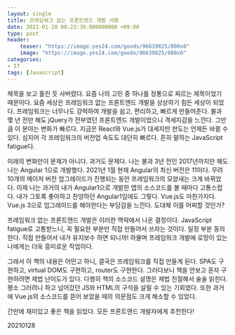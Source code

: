 ```yaml
---
layout: single
title: 프레임워크 없는 프론트엔드 개발 서평
date: 2021-01-28 08:23:30.000000000 +09:00
type: post
header:
    teaser: "https://image.yes24.com/goods/96639825/800x0"
    image: "https://image.yes24.com/goods/96639825/800x0"
categories:
- IT
tags: [Javascript]
---
```


제목을 보고 홀린 듯 사버렸다. 요즘 나의 고민 중 하나를 정통으로 찌르는 제목이었기 때문이다. 요즘 세상은 프레임워크 없는 프론트엔드 개발을 상상하기 힘든 세상이 되었다. 프레임워크는 너무나도 강력하여 개발을 쉽고, 편리하고, 빠르게 만들어준다. 불과 몇 년 전만 해도 jQuery가 전부였던 프론트엔드 개발이었으니 격세지감을 느낀다. 그만큼 이 분야는 변화가 빠르다. 지금은 React와 Vue.js가 대세지만 판도는 언제든 바뀔 수 있다. 심지어 각 프레임워크의 버전업 속도도 대단히 빠르다. 흔히 말하는 JavaScript fatigue다.

미래의 변화만이 문제가 아니다. 과거도 문제다. 나는 불과 3년 전인 2017년까지만 해도 나는 Angular 1으로 개발했다. 2021년 1월 현재 Angular의 최신 버전은 11이다. 무려 10개의 메이저 버전 업그레이드가 진행되는 동안 프레임워크의 모양새는 크게 바뀌었다. 이제 나는 과거의 내가 Angular1으로 개발한 앱의 소스코드를 볼 때마다 고통스럽다. 내가 그토록 좋아하고 찬양하던 Angular1임에도 그렇다. Vue.js도 마찬가지다. Vue.js 3으로 업그레이드를 해야한다는 부담감을 느낀다. 도대체 이를 어찌할 것인가?

프레임워크 없는 프론트엔드 개발은 이러한 맥락에서 나온 결정이다. JavaScript fatigue로 고통받느니, 꼭 필요한 부분만 직접 만들어서 쓰자는 것이다. 일정 부분 동의한다. 직접 만들어서 내가 유지보수 하면 되니까! 하물며 프레임워크 개발에 로망이 있는 나에게는 더욱 흥미로운 작업이다.

그래서 이 책의 내용은 어떤고 하니, 결국은 프레임워크를 직접 만들게 된다. SPA도 구현하고, virtual DOM도 구현하고, router도 구현한다. 그러다보니 책을 안보고 혼자 구현하려면 제법 난이도가 있다. 다행히 책의 소스코드 설명은 제법 친절해서 술술 읽힌다. 평소 그러려니 하고 넘어갔던 JS와 HTML의 구석을 살필 수 있는 기회였다. 또한 과거에 Vue.js의 소스코드를 뜯어 보았을 때의 의문점도 크게 해소할 수 있었다.

간만에 재미있고 좋은 책을 읽었다. 모든 프론트엔드 개발자에게 추천한다!

20210128
